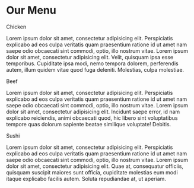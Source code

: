 <!DOCTYPE html>
<html>
<head>
	<link rel="stylesheet" type="text/css" href="module2_solution/css/style.css">
	<meta charset="utf-8">
	<meta name="viewport" content="width=device-width, initial-scale=1" >
</head>
<body>
	<h1>Our Menu</h1>
	<div class="container">
		<div class="long4 medium6 small12">
			<div class="section">
				<span id="number1">Chicken</span>
					<p>Lorem ipsum dolor sit amet, consectetur adipisicing elit. Perspiciatis explicabo ad eos culpa veritatis quam praesentium ratione id ut amet nam saepe odio obcaecati sint commodi, optio, illo nostrum vitae. Lorem ipsum dolor sit amet, consectetur adipisicing elit. Velit, quisquam ipsa esse temporibus. Cupiditate ipsa modi, nemo tempora dolorem, perferendis autem, illum quidem vitae quod fuga deleniti. Molestias, culpa molestiae.</p>
			</div>				
		</div>
		<div class="long4 medium6 small12">
			<div class="section">
				<span id="number2">Beef</span>
					<p>Lorem ipsum dolor sit amet, consectetur adipisicing elit. Perspiciatis explicabo ad eos culpa veritatis quam praesentium ratione id ut amet nam saepe odio obcaecati sint commodi, optio, illo nostrum vitae. Lorem ipsum dolor sit amet, consectetur adipisicing elit. Incidunt saepe error, id nam explicabo reiciendis, animi obcaecati quod, hic libero sint voluptatibus tempore quas dolorum sapiente beatae similique voluptate! Debitis.</p>
			</div>				
		</div>
		<div class="long4 medium666 small12">
			<div class="section">
				<span id="number3">Sushi</span>
					<p>Lorem ipsum dolor sit amet, consectetur adipisicing elit. Perspiciatis explicabo ad eos culpa veritatis quam praesentium ratione id ut amet nam saepe odio obcaecati sint commodi, optio, illo nostrum vitae. Lorem ipsum dolor sit amet, consectetur adipisicing elit. Quae at, consequatur officiis, quisquam suscipit maiores sunt officia, cupiditate molestias eum modi itaque explicabo facilis autem. Soluta repudiandae at, ut aperiam.</p>
			</div>				
		</div>
	</div>
</body>
</html>
